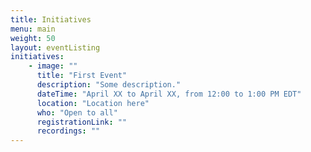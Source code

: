 ```yaml
---
title: Initiatives
menu: main
weight: 50
layout: eventListing
initiatives:
    - image: ""
      title: "First Event"
      description: "Some description."
      dateTime: "April XX to April XX, from 12:00 to 1:00 PM EDT"
      location: "Location here"
      who: "Open to all"
      registrationLink: ""
      recordings: "" 
---
```

